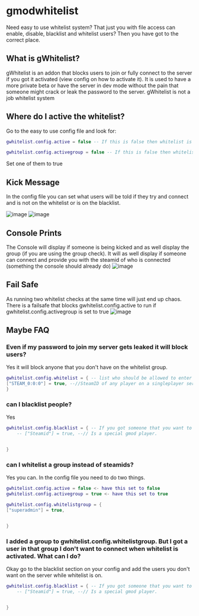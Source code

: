 # gmodwhitelist
Need easy to use whitelist system? That just you with file access can enable, disable, blacklist and whitelist users? Then you have got to the correct place.

## What is gWhitelist?
gWhitelist is an addon that blocks users to join or fully connect to the server if you got it activated (view config on how to activate it). It is used to have a more private beta or have the server in dev mode without the pain that someone might crack or leak the password to the server. gWhitelist is not a job whitelist system

## Where do I active the whitelist?
Go to the easy to use config file and look for:

```lua
gwhitelist.config.active = false -- If this is false then whitelist is not active. If you got gwhitelist.config.activegroup set to true then this won't run. As the group is checked on another hook

gwhitelist.config.activegroup = false -- If this is false then whitelistgroup is not active.
```
Set one of them to true
## Kick Message
In the config file you can set what users will be told if they try and connect and is not on the whitelist or is on the blacklist.

![image](https://user-images.githubusercontent.com/40523727/114456064-ba8f5c80-9bdc-11eb-81b0-444d5641dd7f.png)
![image](https://user-images.githubusercontent.com/40523727/114458001-f62b2600-9bde-11eb-97f6-22db9f3abf4e.png)


## Console Prints
The Console will display if someone is being kicked and as well display the group (if you are using the group check).
It will as well display if someone can connect and provide you with the steamid of who is connected (something the console should already do)
![image](https://user-images.githubusercontent.com/40523727/114455846-7a2fde80-9bdc-11eb-96b1-0d1988983cb1.png)

## Fail Safe
As running two whitelist checks at the same time will just end up chaos. There is a failsafe that blocks gwhitelist.config.active to run if gwhitelist.config.activegroup is set to true
![image](https://user-images.githubusercontent.com/40523727/114455983-9f245180-9bdc-11eb-8dd5-cb16e00856f7.png)


## Maybe FAQ

### Even if my password to join my server gets leaked it will block users?
Yes it will block anyone that you don't have on the whitelist group.

```lua
gwhitelist.config.whitelist = { -- list who should be allowed to enter after they entered the server password or at all.
["STEAM_0:0:0"] = true, --//SteamID of any player on a singleplayer server. Keep this here if you dont want the whitelist system to block you from joining singleplayer
}
```

### can I blacklist people?
Yes

```lua
gwhitelist.config.blacklist = { -- If you got someone that you want to make sure never gets added into the whitelist. Then you can put them below
    -- ["Steamid"] = true, --// Is a special gmod player.


}
```

### can I whitelist a group instead of steamids?
Yes you can. In the config file you need to do two things.
```lua
gwhitelist.config.active = false <- have this set to false
gwhitelist.config.activegroup = true <- have this set to true

gwhitelist.config.whitelistgroup = {
["superadmin"] = true,


}


```
### I added a group to gwhitelist.config.whitelistgroup. But I got a user in that group I don't want to connect when whitelist is activated. What can I do?
Okay go to the blacklist section on your config and add the users you don't want on the server while whitelist is on.

```lua
gwhitelist.config.blacklist = { -- If you got someone that you want to make sure never gets added into the whitelist. Then you can put them below
    -- ["Steamid"] = true, --// Is a special gmod player.


}
```
